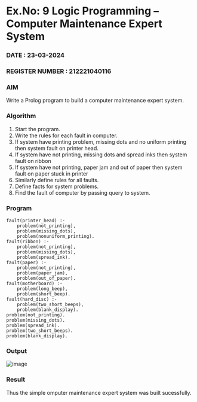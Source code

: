 # Ex.No: 9  Logic Programming –  Computer Maintenance Expert System

### DATE : 23-03-2024

### REGISTER NUMBER : 212221040116

### AIM
Write a Prolog program to build a computer maintenance expert system.

###  Algorithm
1. Start the program.
2. Write the rules for each fault in computer.
3. If system have printing problem, missing dots and no uniform printing then system fault on printer head.
4. If system have not printing, missing dots and spread inks then system fault on ribbon
5. If system have not printing, paper jam and out of paper then system fault on paper stuck in printer
6. Similarly define rules for all faults.
7. Define facts for system problems.
8. Find the fault of computer by passing query to system.
     
### Program
```
fault(printer_head) :-
	problem(not_printing),
	problem(missing_dots),
	problem(nonuniform_printing).
fault(ribbon) :-
	problem(not_printing),
	problem(missing_dots),
	problem(spread_ink).
fault(paper) :-
	problem(not_printing),
	problem(paper_jam),
	problem(out_of_paper).
fault(motherboard) :-
	problem(long_beep),
	problem(short_beep).
fault(hard_disc) :-
	problem(two_short_beeps),
	problem(blank_display).
problem(not_printing).
problem(missing_dots).
problem(spread_ink).
problem(two_short_beeps).
problem(blank_display).
```

### Output
![image](https://github.com/NithishThirumalai/AI_Lab_2023-24/assets/114301782/9e8e83b1-8ba2-4706-9bf1-994a956848ac)


### Result
Thus the simple omputer maintenance expert system was built sucessfully.
